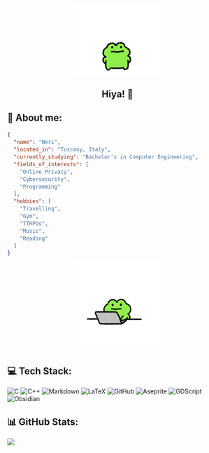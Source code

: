 <div id="header" align="center">
  <img src="https://github.com/NeriSal/NeriSal/blob/main/Misc/Good%20Luck.gif?raw=true" width="200"/>
  <h2>Hiya! 🙌</h2>
</div>

## 🧢 About me:
```json
{
  "name": "Neri",
  "located_in": "Tuscany, Italy",
  "currently_studying": "Bachelor's in Computer Engineering",
  "fields_of_interests": [
    "Online Privacy",
    "Cybersecurity",
    "Programming"
  ],
  "hobbies": [
    "Travelling",
    "Gym",
    "TTRPGs",
    "Music",
    "Reading"
  ]
}

```

<div id="header" align="center">
  <img src="https://github.com/NeriSal/NeriSal/blob/main/Misc/Office.gif?raw=true" width="200"/>
</div>

## 💻 Tech Stack:
![C](https://img.shields.io/badge/c-%2300599C.svg?style=for-the-badge&logo=c&logoColor=white) ![C++](https://img.shields.io/badge/c++-%2300599C.svg?style=for-the-badge&logo=c%2B%2B&logoColor=white) ![Markdown](https://img.shields.io/badge/markdown-%23000000.svg?style=for-the-badge&logo=markdown&logoColor=white) ![LaTeX](https://img.shields.io/badge/latex-%23008080.svg?style=for-the-badge&logo=latex&logoColor=white) ![GitHub](https://img.shields.io/badge/github-%23121011.svg?style=for-the-badge&logo=github&logoColor=white) ![Aseprite](https://img.shields.io/badge/Aseprite-FFFFFF?style=for-the-badge&logo=Aseprite&logoColor=#7D929E) ![GDScript](https://img.shields.io/badge/GDScript-%2374267B.svg?style=for-the-badge&logo=godotengine&logoColor=white) ![Obsidian](https://img.shields.io/badge/Obsidian-%23483699.svg?style=for-the-badge&logo=obsidian&logoColor=white)

## 📊 GitHub Stats:
![](https://github-readme-stats.vercel.app/api?username=NeriSal&theme=synthwave&hide_border=false&include_all_commits=false&count_private=false)<br/>

